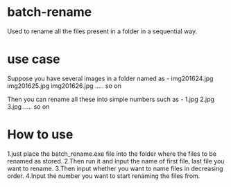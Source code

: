 # batch-rename
Used to rename all the files present in a folder in a sequential way.

# use case
Suppose you have several images in a folder named as -
img201624.jpg
img201625.jpg
img201626.jpg
..... so on

Then you can rename all these into simple numbers such as - 
1.jpg
2.jpg
3.jpg
..... so on 

# How to use
1.just place the batch_rename.exe file into the folder where the files to be renamed as stored.
2.Then run it and input the name of first file, last file you want to rename.
3.Then input whether you want to name files in decreasing order.
4.Input the number you want to start renaming the files from.
